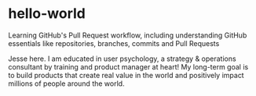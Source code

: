 # hello-world
Learning GitHub's Pull Request workflow, including understanding GitHub essentials like repositories, branches, commits and Pull Requests

Jesse here. I am educated in user psychology, a strategy & operations consultant by training and product manager at heart! My long-term goal is to build products that create real value in the world and positively impact millions of people around the world.

